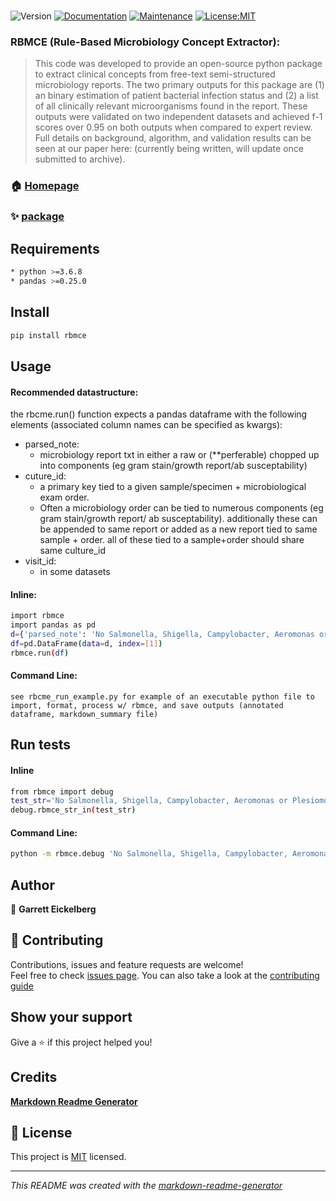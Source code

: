 <h1 align="center">

</h1>
<p>
<img alt="Version" src="https://img.shields.io/badge/version-0.0.1-blue.svg?cacheSeconds=2592000" />
<a href="https://github.com/pedroermarinho/markdown-readme-generator#readme" target="_blank"><img alt="Documentation" src="https://img.shields.io/badge/documentation-yes-brightgreen.svg" /></a>
<a href="https://github.com/pedroermarinho/markdown-readme-generator/graphs/commit-activity" target="_blank"><img alt="Maintenance" src="https://img.shields.io/badge/Maintained%3F-yes-green.svg" /></a>
<a href="https://github.com/pedroermarinho/markdown-readme-generator/blob/master/LICENSE" target="_blank"><img alt="License:MIT" src="https://img.shields.io/badge/License-MIT-yellow.svg" /></a>

</p>

### RBMCE (Rule-Based Microbiology Concept Extractor):
>This code was developed to provide an open-source python package to extract clinical concepts from free-text semi-structured microbiology reports. The two primary outputs for this package are (1) an binary estimation of patient bacterial infection status and (2) a list of all clinically relevant microorganisms found in the report. These outputs were validated on two independent datasets and achieved f-1 scores over 0.95 on both outputs when compared to expert review. Full details on background, algorithm, and validation results can be seen at our paper here: (currently being written, will update once submitted to archive).

### 🏠 [Homepage](https://github.com/geickelb/rbmce)
### ✨ [package](https://pypi.org/project/rbmce/)

## Requirements
```sh
* python >=3.6.8
* pandas >=0.25.0

```

## Install
```sh
pip install rbmce
```

## Usage

#### Recommended datastructure:


the rbcme.run() function expects a pandas dataframe with the following elements (associated column names can be specified as kwargs):

* parsed_note: 
    * microbiology report txt in either a raw or (**perferable) chopped up into components (eg gram stain/growth report/ab susceptability)
* cuture_id: 
    * a primary key tied to a given sample/specimen + microbiological exam order. 
    * Often a microbiology order can be tied to numerous components (eg gram stain/growth report/ ab susceptability). additionally these can be appended to same report or added as a new report tied to same sample + order. all of these tied to a sample+order should share same culture_id
* visit_id:
    * in some datasets

#### Inline:
```sh
import rbmce
import pandas as pd
d={'parsed_note': 'No Salmonella, Shigella, Campylobacter, Aeromonas or Plesiomonas isolated.', 'culture_id': 1, 'visit_id': 1}
df=pd.DataFrame(data=d, index=[1])
rbmce.run(df)

```
#### Command Line:
```
see rbcme_run_example.py for example of an executable python file to import, format, process w/ rbmce, and save outputs (annotated dataframe, markdown_summary file)

```


## Run tests
#### Inline 
```sh
from rbmce import debug
test_str='No Salmonella, Shigella, Campylobacter, Aeromonas or Plesiomonas isolated.'
debug.rbmce_str_in(test_str)

```
#### Command Line:
```sh
python -m rbmce.debug 'No Salmonella, Shigella, Campylobacter, Aeromonas or Plesiomonas isolated.'

```


## Author
👤 **Garrett Eickelberg**







## 🤝 Contributing
Contributions, issues and feature requests are welcome!<br />Feel free to check [issues page](https://github.com/geickelb/rbmce/issues). You can also take a look at the [contributing guide](https://github.com/pedroermarinho/markdown-readme-generator/blob/master/CONTRIBUTING.md)
## Show your support
Give a ⭐️ if this project helped you!
## Credits
**[Markdown Readme Generator](https://github.com/pedroermarinho/markdown-readme-generator)**
## 📝 License

This project is [MIT](https://github.com/geickelb/rbmce/blob/main/LICENSE.txt) licensed.

---
_This README was created with the [markdown-readme-generator](https://github.com/pedroermarinho/markdown-readme-generator)_